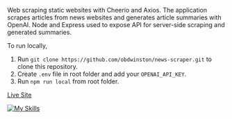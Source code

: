 Web scraping static websites with Cheerio and Axios. The application scrapes articles from news websites and generates article summaries with OpenAI. Node and Express used to expose API for server-side scraping and generated summaries.

To run locally,

1. Run `git clone https://github.com/obdwinston/news-scraper.git` to clone this repository.
2. Create `.env` file in root folder and add your `OPENAI_API_KEY`.
3. Run `npm run local` from root folder.

[Live Site]()

[![My Skills](https://skillicons.dev/icons?i=react,nodejs,express)](https://skillicons.dev)
